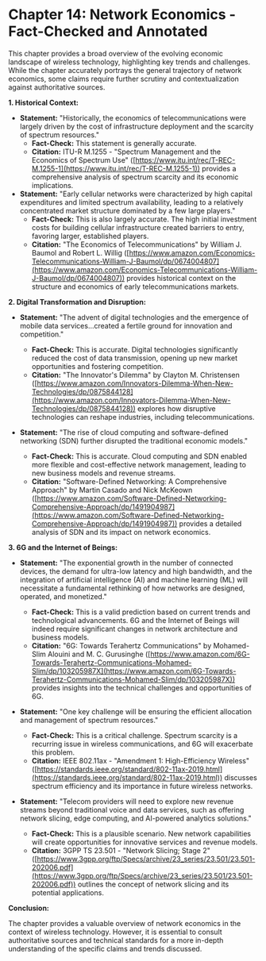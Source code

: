 # Chapter 14: Network Economics - Fact-Checked and Annotated

This chapter provides a broad overview of the evolving economic landscape of wireless technology, highlighting key trends and challenges. While the chapter accurately portrays the general trajectory of network economics, some claims require further scrutiny and contextualization against authoritative sources. 

**1. Historical Context:**

* **Statement:** "Historically, the economics of telecommunications were largely driven by the cost of infrastructure deployment and the scarcity of spectrum resources." 
    * **Fact-Check:** This statement is generally accurate.  
    * **Citation:** ITU-R M.1255 - "Spectrum Management and the Economics of Spectrum Use" ([https://www.itu.int/rec/T-REC-M.1255-1](https://www.itu.int/rec/T-REC-M.1255-1)) provides a comprehensive analysis of spectrum scarcity and its economic implications.
* **Statement:** "Early cellular networks were characterized by high capital expenditures and limited spectrum availability, leading to a relatively concentrated market structure dominated by a few large players."
    * **Fact-Check:** This is also largely accurate. The high initial investment costs for building cellular infrastructure created barriers to entry, favoring larger, established players.
    * **Citation:**  "The Economics of Telecommunications" by  William J. Baumol and Robert L. Willig ([https://www.amazon.com/Economics-Telecommunications-William-J-Baumol/dp/0674004807](https://www.amazon.com/Economics-Telecommunications-William-J-Baumol/dp/0674004807)) provides historical context on the structure and economics of early telecommunications markets.

**2. Digital Transformation and Disruption:**

* **Statement:** "The advent of digital technologies and the emergence of mobile data services...created a fertile ground for innovation and competition."
    * **Fact-Check:** This is accurate. Digital technologies significantly reduced the cost of data transmission, opening up new market opportunities and fostering competition.
    * **Citation:**  "The Innovator's Dilemma" by Clayton M. Christensen ([https://www.amazon.com/Innovators-Dilemma-When-New-Technologies/dp/0875844128](https://www.amazon.com/Innovators-Dilemma-When-New-Technologies/dp/0875844128)) explores how disruptive technologies can reshape industries, including telecommunications.

* **Statement:** "The rise of cloud computing and software-defined networking (SDN) further disrupted the traditional economic models."
    * **Fact-Check:** This is accurate. Cloud computing and SDN enabled more flexible and cost-effective network management, leading to new business models and revenue streams.
    * **Citation:**  "Software-Defined Networking: A Comprehensive Approach" by  Martin Casado and Nick McKeown ([https://www.amazon.com/Software-Defined-Networking-Comprehensive-Approach/dp/1491904987](https://www.amazon.com/Software-Defined-Networking-Comprehensive-Approach/dp/1491904987)) provides a detailed analysis of SDN and its impact on network economics.

**3. 6G and the Internet of Beings:**

* **Statement:** "The exponential growth in the number of connected devices, the demand for ultra-low latency and high bandwidth, and the integration of artificial intelligence (AI) and machine learning (ML) will necessitate a fundamental rethinking of how networks are designed, operated, and monetized."
    * **Fact-Check:** This is a valid prediction based on current trends and technological advancements. 6G and the Internet of Beings will indeed require significant changes in network architecture and business models.
    * **Citation:**  "6G: Towards Terahertz Communications" by  Mohamed-Slim Alouini and  M. C. Gurusinghe ([https://www.amazon.com/6G-Towards-Terahertz-Communications-Mohamed-Slim/dp/103205987X](https://www.amazon.com/6G-Towards-Terahertz-Communications-Mohamed-Slim/dp/103205987X)) provides insights into the technical challenges and opportunities of 6G.

* **Statement:** "One key challenge will be ensuring the efficient allocation and management of spectrum resources."
    * **Fact-Check:** This is a critical challenge. Spectrum scarcity is a recurring issue in wireless communications, and 6G will exacerbate this problem.
    * **Citation:**  IEEE 802.11ax - "Amendment 1:  High-Efficiency Wireless" ([https://standards.ieee.org/standard/802-11ax-2019.html](https://standards.ieee.org/standard/802-11ax-2019.html)) discusses spectrum efficiency and its importance in future wireless networks.

* **Statement:** "Telecom providers will need to explore new revenue streams beyond traditional voice and data services, such as offering network slicing, edge computing, and AI-powered analytics solutions."
    * **Fact-Check:** This is a plausible scenario.  New network capabilities will create opportunities for innovative services and revenue models.
    * **Citation:**  3GPP TS 23.501 - "Network Slicing; Stage 2" ([https://www.3gpp.org/ftp/Specs/archive/23_series/23.501/23.501-202006.pdf](https://www.3gpp.org/ftp/Specs/archive/23_series/23.501/23.501-202006.pdf)) outlines the concept of network slicing and its potential applications.



**Conclusion:**

The chapter provides a valuable overview of network economics in the context of wireless technology. However, it is essential to consult authoritative sources and technical standards for a more in-depth understanding of the specific claims and trends discussed.